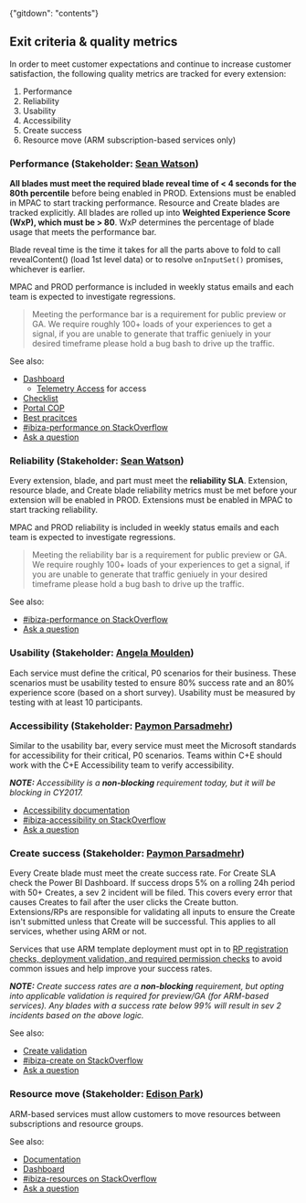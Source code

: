 {"gitdown": "contents"}

## Exit criteria & quality metrics

In order to meet customer expectations and continue to increase customer satisfaction, the following quality metrics
are tracked for every extension:

1. Performance
2. Reliability
3. Usability
4. Accessibility
5. Create success
6. Resource move (ARM subscription-based services only)

### Performance (Stakeholder: [Sean Watson](mailto:ibiza-perf@microsoft.com))

**All blades must meet the required blade reveal time of < 4 seconds for the 80th percentile** before being enabled in
PROD. Extensions must be enabled in MPAC to start tracking performance. Resource and Create blades are tracked
explicitly. All blades are rolled up into **Weighted Experience Score (WxP), which must be > 80**. WxP
determines the percentage of blade usage that meets the performance bar.

Blade reveal time is the time it takes for all the parts above to fold to call revealContent() (load 1st level data)
or to resolve `onInputSet()` promises, whichever is earlier.

MPAC and PROD performance is included in weekly status emails and each team is expected to investigate regressions.

> Meeting the performance bar is a requirement for public preview or GA.
> We require roughly 100+ loads of your experiences to get a signal, if you are unable to generate that traffic geniuely in your desired timeframe please hold a bug bash to drive up the traffic.

See also:
- [Dashboard](http://aka.ms/portalfx/dashboard/extensionperf)
    - [Telemetry Access](http://aka.ms/portalfx/docs/telemetryaccess) for access
- [Checklist](/portal-sdk/generated/index-portalfx-extension-monitor.md#performance-checklist)
- [Portal COP](/portal-sdk/generated/index-portalfx-extension-monitor.md#portalcop)
- [Best pracitces](/portal-sdk/generated/index-portalfx-extension-monitor.md#performance-best-practices)
- [#ibiza-performance on StackOverflow](https://stackoverflow.microsoft.com/questions/tagged/ibiza-performance)
- [Ask a question](https://stackoverflow.microsoft.com/questions/ask?tags=ibiza-performance)


### Reliability (Stakeholder: [Sean Watson](mailto:ibiza-reliability@microsoft.com))

Every extension, blade, and part must meet the **reliability SLA**. Extension, resource blade, and Create blade
reliability metrics must be met before your extension will be enabled in PROD. Extensions must be enabled in MPAC to
start tracking reliability.

MPAC and PROD reliability is included in weekly status emails and each team is expected to investigate regressions.

> Meeting the reliability bar is a requirement for public preview or GA.
> We require roughly 100+ loads of your experiences to get a signal, if you are unable to generate that traffic geniuely in your desired timeframe please hold a bug bash to drive up the traffic.

See also:
- [#ibiza-performance on StackOverflow](https://stackoverflow.microsoft.com/questions/tagged/ibiza-performance)
- [Ask a question](https://stackoverflow.microsoft.com/questions/ask?tags=ibiza-performance)


### Usability (Stakeholder: [Angela Moulden](ibiza-usability@microsoft.com))

Each service must define the critical, P0 scenarios for their business. These scenarios must be usability tested to
ensure 80% success rate and an 80% experience score (based on a short survey). Usability must be measured by testing
with at least 10 participants.


### Accessibility (Stakeholder: [Paymon Parsadmehr](ibiza-accessibility@microsoft.com))

Similar to the usability bar, every service must meet the Microsoft standards for accessibility for their critical, P0
scenarios. Teams within C+E should work with the C+E Accessibility team to verify accessibility.

_**NOTE:** Accessibility is a **non-blocking** requirement today, but it will be blocking in CY2017._

- [Accessibility documentation](/portal-sdk/generated/index-portalfx-extension-accessibility.md)
- [#ibiza-accessibility on StackOverflow](https://stackoverflow.microsoft.com/questions/tagged/ibiza-accessibility)
- [Ask a question](https://stackoverflow.microsoft.com/questions/ask?tags=ibiza-accessibility)


### Create success (Stakeholder: [Paymon Parsadmehr](mailto:ibiza-create@microsoft.com))

Every Create blade must meet the create success rate. For Create SLA check the Power BI Dashboard. If success drops 5% on a rolling 24h period with 50+ Creates, a
sev 2 incident will be filed. This covers every error that causes Creates to fail after the user clicks the Create
button. Extensions/RPs are responsible for validating all inputs to ensure the Create isn't submitted unless that
Create will be successful. This applies to all services, whether using ARM or not.

Services that use ARM template deployment must opt in to [RP registration checks, deployment validation, and required
permission checks](http://aka.ms/portalfx/create#validation) to avoid common issues and help improve your success rates.

_**NOTE:** Create success rates are a **non-blocking** requirement, but opting into applicable validation is required
for preview/GA (for ARM-based services). Any blades with a success rate below 99% will result in sev 2 incidents based
on the above logic._

See also:
- [Create validation](http://aka.ms/portalfx/create#validation)
- [#ibiza-create on StackOverflow](https://stackoverflow.microsoft.com/questions/tagged/ibiza-create)
- [Ask a question](https://stackoverflow.microsoft.com/questions/ask?tags=ibiza-create)


### Resource move (Stakeholder: [Edison Park](mailto:ibiza-resourceMove@microsoft.com))

ARM-based services must allow customers to move resources between subscriptions and resource groups.

See also:
- [Documentation](portalfx-resourcemove.md)
- [Dashboard](http://aka.ms/portalfx/resourcemove/dashboard)
- [#ibiza-resources on StackOverflow](https://stackoverflow.microsoft.com/questions/tagged/ibiza-resources)
- [Ask a question](https://stackoverflow.microsoft.com/questions/ask?tags=ibiza-resources)
